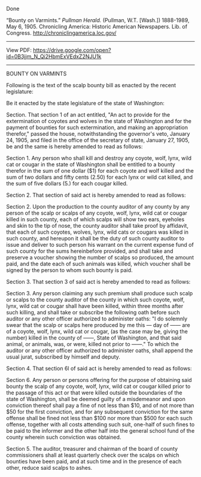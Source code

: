 Done 

“Bounty on Varmints.” *Pullman Herald.* (Pullman, W.T. [Wash.]) 1888-1989, May 6, 1905. Chronicling America: Historic American Newspapers. Lib. of Congress. http://chroniclingamerica.loc.gov/

***
View PDF: https://drive.google.com/open?id=0B3jjm_N_Qi2HbmExVEdxZ2NJU1k
***
BOUNTY ON VARMINTS

Following is the text of the scalp bounty bill as enacted by the recent legislature:

Be it enacted by the state legislature of the state of Washington:

Section. That section 1 of an act entitled, "An act to provide for the extermination of coyotes and wolves in the state of Washington and for the payment of bounties for such extermination, and making an appropriation therefor," passed the house, notwithstanding the governor's veto, January 24, 1905, and filed in the office of the secretary of state, January 27, 1905, be and the same is hereby amended to read as follows:

Section 1. Any person who shall kill and destroy any coyote, wolf, lynx, wild cat or cougar in the state of Washington shall be entitled to a bounty therefor in the sum of one dollar ($1) for each coyote and wolf killed and the sum of two dollars and fifty cents (2.50) for each lynx or wild cat killed, and the sum of five dollars (5.) for each cougar killed.

Section 2. That section of said act is hereby amended to read as follows:

Section 2. Upon the production to the county auditor of any county by any person of the scalp or scalps of any coyote, wolf, lynx, wild cat or cougar killed in such county, each of which scalps will show two ears, eyeholes and skin to the tip of nose, the county auditor shall take proof by affidavit, that each of such coyotes, wolves, lynx, wild cats or cougars was killed in such county, and hereupon it shall be the duty of such county auditor to issue and deliver to such person his warrant on the current expense fund of such county for the sums hereinbefore provided, and shall take and preserve a voucher showing the number of scalps so produced, the amount paid, and the date each of such animals was killed, which voucher shall be signed by the person to whom such bounty is paid.

Section 3. That section 3 of said act is hereby amended to read as follows:

Section 3. Any person claiming any such premium shall produce such scalp or scalps to the county auditor of the county in which such coyote, wolf, lynx, wild cat or cougar shall have been killed, within three months after such killing, and shall take or subscribe the following oath before such auditor or any other officer authorized to administer oaths: "I do solemnly swear that the scalp or scalps here produced by me this — day of —— are of a coyote, wolf, lynx, wild cat or cougar, (as the case may be, giving the number) killed in the county of ——, State of Washington, and that said animal, or animals, was, or were, killed not prior to ——." To which the auditor or any other officer authorized to administer oaths, shall append the usual jurat, subscribed by himself and deputy.

Section 4. That section 6l of said act is hereby amended to read as follows:

Section 6. Any person or persons offering for the purpose of obtaining said bounty the scalp of any coyote, wolf, lynx, wild cat or cougar killed prior to the passage of this act or that were killed outside the boundaries of the state of Washington, shall be deemed guilty of a misdemeanor and upon conviction thereof shall pay a fine of not less than $10, and of not more than $50 for the first conviction, and for any subsequent conviction for the same offense shall be fined not less than $100 nor more than $500 for each such offense, together with all costs attending such suit, one-half of such fines to be paid to the informer and the other half into the general school fund of the county wherein such conviction was obtained.

Section 5. The auditor, treasurer and chairman of the board of county commissioners shall at least quarterly check over the scalps on which bounties have been paid, and at such time and in the presence of each other, reduce said scalps to ashes.
